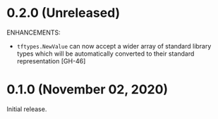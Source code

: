 # 0.2.0 (Unreleased)

ENHANCEMENTS:

* `tftypes.NewValue` can now accept a wider array of standard library types which will be automatically converted to their standard representation [GH-46]

# 0.1.0 (November 02, 2020)

Initial release.
